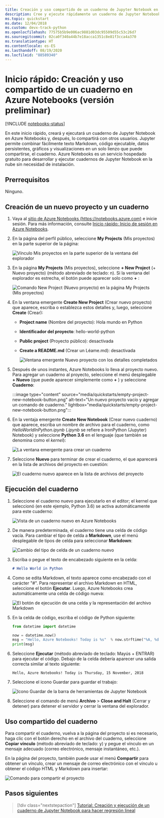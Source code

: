 ```yaml
---
title: Creación y uso compartido de un cuaderno de Jupyter Notebook en Azure Notebooks (versión preliminar)
description: Cree y ejecute rápidamente un cuaderno de Jupyter Notebook en Azure Notebooks (versión preliminar) y, luego, compártalo con otros usuarios.
ms.topic: quickstart
ms.date: 12/04/2018
ms.custom: devx-track-python
ms.openlocfilehash: 77575b5b9e006ac9881d03dc95509d55c53c26d7
ms.sourcegitcommit: 02ca0f340a44b7e18acca1351c8e81f3cca4a370
ms.translationtype: HT
ms.contentlocale: es-ES
ms.lasthandoff: 08/19/2020
ms.locfileid: "88589340"
---
```

# <a name="quickstart-create-and-share-a-notebook-in-azure-notebooks-preview"></a>Inicio rápido: Creación y uso compartido de un cuaderno en Azure Notebooks (versión preliminar)

[!INCLUDE [notebooks-status](../../includes/notebooks-status.md)]

En este inicio rápido, creará y ejecutará un cuaderno de Jupyter Notebook en Azure Notebooks y, después, lo compartirá con otros usuarios. Jupyter permite combinar fácilmente texto Markdown, código ejecutable, datos persistentes, gráficos y visualizaciones en un solo lienzo que puede compartirse, el cuaderno. Azure Notebooks es un servicio hospedado gratuito para desarrollar y ejecutar cuadernos de Jupyter Notebook en la nube sin necesidad de instalación.

## <a name="prerequisites"></a>Prerrequisitos
Ninguno.

## <a name="create-a-new-project-and-notebook"></a>Creación de un nuevo proyecto y un cuaderno

1. Vaya al [sitio de Azure Notebooks (https://notebooks.azure.com)](https://notebooks.azure.com) e inicie sesión. Para más información, consulte [Inicio rápido: Inicio de sesión en Azure Notebooks](quickstart-sign-in-azure-notebooks.md).

1. En la página del perfil público, seleccione **My Projects** (Mis proyectos) en la parte superior de la página:

    ![Vínculo Mis proyectos en la parte superior de la ventana del explorador](media/quickstarts/my-projects-link.png)

1. En la página **My Projects** (Mis proyectos), seleccione **+ New Project** (+ Nuevo proyecto) (método abreviado de teclado: n). Si la ventana del explorador es estrecha, el botón puede aparecer solo como **+** :

    ![Comando New Project (Nuevo proyecto) en la página My Projects (Mis proyectos)](media/quickstarts/new-project-command.png)

1. En la ventana emergente **Create New Project** (Crear nuevo proyecto) que aparece, escriba o establezca estos detalles y, luego, seleccione **Create** (Crear):

   - **Project name** (Nombre del proyecto): Hola mundo en Python
   - **Identificador del proyecto**: hello-world-python
   - **Public project** (Proyecto público): desactivada
   - **Create a README.md** (Crear un Léame.md): desactivada

     ![Ventana emergente Nuevo proyecto con los detalles completados](media/quickstarts/new-project-popup.png)

1. Después de unos instantes, Azure Notebooks lo lleva al proyecto nuevo. Para agregar un cuaderno al proyecto, seleccione el menú desplegable **+ Nuevo** (que puede aparecer simplemente como **+** ) y seleccione **Cuaderno**:

    :::image type="content" source="media/quickstarts/empty-project-new-notebook-button.png" alt-text="Un nuevo proyecto vacío y agregar un comando de cuaderno." lightbox="media/quickstarts/empty-project-new-notebook-button.png":::

1. En la ventaja emergente **Create New Notebook** (Crear nuevo cuaderno) que aparece, escriba un nombre de archivo para el cuaderno, como *HelloWorldInPython.ipynb* (*.ipynb* se refiere a IronPython (Jupyter) Notebook) y seleccione **Python 3.6** en el lenguaje (que también se denomina como el *kernel*):

    ![La ventana emergente para crear un cuaderno](media/quickstarts/new-notebook-popup.png)

1. Seleccione **Nuevo** para terminar de crear el cuaderno, el que aparecerá en la lista de archivos del proyecto en cuestión:

    ![El cuaderno nuevo aparece en la lista de archivos del proyecto](media/quickstarts/new-notebook-created.png)

## <a name="run-the-notebook"></a>Ejecución del cuaderno

1. Seleccione el cuaderno nuevo para ejecutarlo en el editor; el kernel que seleccionó (en este ejemplo, Python 3.6) se activa automáticamente para este cuaderno:

    ![Vista de un cuaderno nuevo en Azure Notebooks](media/quickstarts/create-notebook-first-open.png)

1. De manera predeterminada, el cuaderno tiene una celda de código vacía. Para cambiar el tipo de celda a **Markdown**, use el menú desplegable de tipos de celda para seleccionar **Markdown**:

    ![Cambio del tipo de celda de un cuaderno nuevo](media/quickstarts/create-notebook-cell-type.png)

1. Escriba o pegue el texto de encabezado siguiente en la celda:

    ```markdown
    # Hello World in Python
    ```

1. Como se edita Markdown, el texto aparece como encabezado con el carácter "#". Para representar el archivo Markdown en HTML, seleccione el botón **Ejecutar**. Luego, Azure Notebooks crea automáticamente una celda de código nueva:

    ![El botón de ejecución de una celda y la representación del archivo Markdown](media/quickstarts/run-cell-markdown-render.png)

1. En la celda de código, escriba el código de Python siguiente:

    ```python
    from datetime import datetime

    now = datetime.now()
    msg = "Hello, Azure Notebooks! Today is %s"  % now.strftime("%A, %d %B, %Y")
    print(msg)
    ```

1. Seleccione **Ejecutar** (método abreviado de teclado: Mayús + ENTRAR) para ejecutar el código. Debajo de la celda debería aparecer una salida correcta similar al texto siguiente:

    ```output
    Hello, Azure Notebooks! Today is Thursday, 15 November, 2018
    ```

1. Seleccione el icono Guardar para guardar el trabajo:

    ![Icono Guardar de la barra de herramientas de Jupyter Notebook](media/quickstarts/hello-results-save-icon.png)

1. Seleccione el comando de menú **Archivo** > **Close and Halt** (Cerrar y detener) para detener el servidor y cerrar la ventana del explorador.

## <a name="share-the-notebook"></a>Uso compartido del cuaderno

Para compartir el cuaderno, vuelva a la página del proyecto si es necesario, haga clic con el botón derecho en el archivo del cuaderno, seleccione **Copiar vínculo** (método abreviado de teclado: y) y pegue el vínculo en un mensaje adecuado (correo electrónico, mensaje instantáneo, etc.).

En la página del proyecto, también puede usar el menú **Compartir** para obtener un vínculo, crear un mensaje de correo electrónico con el vínculo u obtener el código HTML y Markdown para insertar:

![Comando para compartir el proyecto](media/quickstarts/share-project-command.png)

## <a name="next-steps"></a>Pasos siguientes

> [!div class="nextstepaction"]
> [Tutorial: Creación y ejecución de un cuaderno de Jupyter Notebook para hacer regresión lineal](tutorial-create-run-jupyter-notebook.md)

